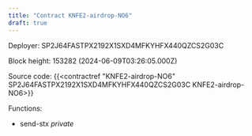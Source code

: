 ```yaml
---
title: "Contract KNFE2-airdrop-NO6"
draft: true
---
```

Deployer: SP2J64FASTPX2192X1SXD4MFKYHFX440QZCS2G03C


 



Block height: 153282 (2024-06-09T03:26:05.000Z)

Source code: {{<contractref "KNFE2-airdrop-NO6" SP2J64FASTPX2192X1SXD4MFKYHFX440QZCS2G03C KNFE2-airdrop-NO6>}}

Functions:

* send-stx _private_
